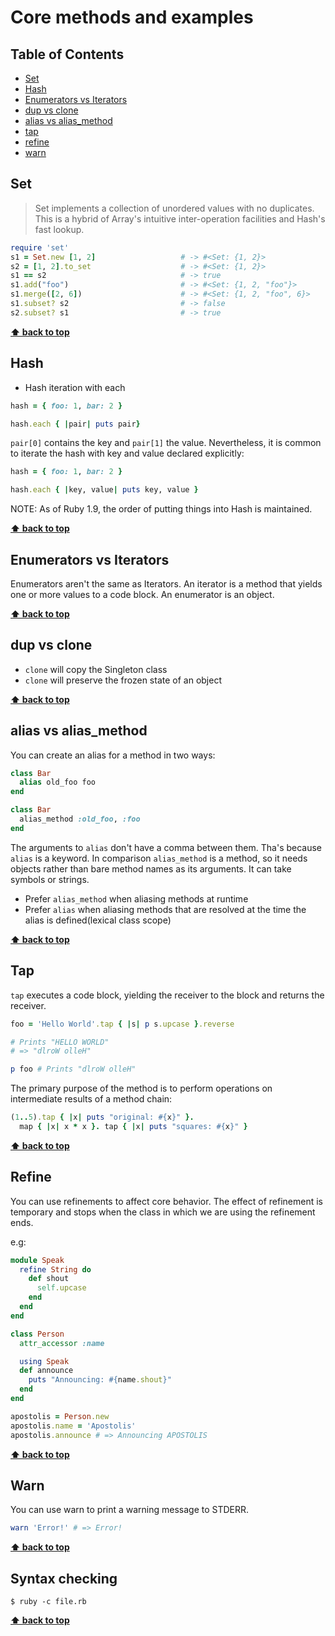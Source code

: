 # Core methods and examples

## Table of Contents

- [Set](#set)
- [Hash](#hash)
- [Enumerators vs Iterators](#enumerators-vs-iterators)
- [dup vs clone](#dup-vs-clone)
- [alias vs alias_method](#alias-vs-alias_method)
- [tap](#tap)
- [refine](#refine)
- [warn](#warn)

## Set

> Set implements a collection of unordered values with no duplicates. This is a hybrid of Array's intuitive inter-operation facilities and Hash's fast lookup.

```ruby
require 'set'
s1 = Set.new [1, 2]                   # -> #<Set: {1, 2}>
s2 = [1, 2].to_set                    # -> #<Set: {1, 2}>
s1 == s2                              # -> true
s1.add("foo")                         # -> #<Set: {1, 2, "foo"}>
s1.merge([2, 6])                      # -> #<Set: {1, 2, "foo", 6}>
s1.subset? s2                         # -> false
s2.subset? s1                         # -> true
```

**[⬆ back to top](#table-of-contents)**

## Hash

* Hash iteration with each

```ruby
hash = { foo: 1, bar: 2 }

hash.each { |pair| puts pair}
```

`pair[0]` contains the key and `pair[1]` the value. Nevertheless, it is common to iterate  the hash with key and value declared explicitly:

```ruby
hash = { foo: 1, bar: 2 }

hash.each { |key, value| puts key, value }
```

NOTE: As of Ruby 1.9, the order of putting things into Hash is maintained.

**[⬆ back to top](#table-of-contents)**

## Enumerators vs Iterators

Enumerators aren't the same as Iterators. An iterator is a method that yields one or more values to a code block. An enumerator is an object.

**[⬆ back to top](#table-of-contents)**

## dup vs clone

- `clone` will copy the Singleton class
- `clone` will preserve the frozen state of an object

**[⬆ back to top](#table-of-contents)**

## alias vs alias_method

You can create an alias for a method in two ways:

```ruby
class Bar
  alias old_foo foo
end

class Bar
  alias_method :old_foo, :foo
end
```

The arguments to `alias` don't have a comma between them. Tha's because `alias` is a keyword. In comparison `alias_method` is a method, so it needs objects rather than bare method names as its arguments. It can take symbols or strings.

- Prefer `alias_method` when aliasing methods at runtime
- Prefer `alias` when aliasing methods that are resolved at the time the alias is defined(lexical class scope)

**[⬆ back to top](#table-of-contents)**

## Tap

`tap` executes a code block, yielding the receiver to the block and returns the receiver.

```ruby
foo = 'Hello World'.tap { |s| p s.upcase }.reverse

# Prints "HELLO WORLD"
# => "dlroW olleH"

p foo # Prints "dlroW olleH"
```

The primary purpose of the method is to perform operations on intermediate results of a method chain:

```ruby
(1..5).tap { |x| puts "original: #{x}" }.
  map { |x| x * x }. tap { |x| puts "squares: #{x}" }
```

**[⬆ back to top](#table-of-contents)**

## Refine

You can use refinements to affect core behavior. The effect of refinement is temporary and stops when the class in which we are using the refinement ends.

e.g:

```ruby
module Speak
  refine String do
    def shout
      self.upcase
    end
  end
end

class Person
  attr_accessor :name

  using Speak
  def announce
    puts "Announcing: #{name.shout}"
  end
end

apostolis = Person.new
apostolis.name = 'Apostolis'
apostolis.announce # => Announcing APOSTOLIS
```

**[⬆ back to top](#table-of-contents)**

## Warn

You can use warn to print a warning message to STDERR.

```ruby
warn 'Error!' # => Error!
```

**[⬆ back to top](#table-of-contents)**

## Syntax checking

`$ ruby -c file.rb`

**[⬆ back to top](#table-of-contents)**
